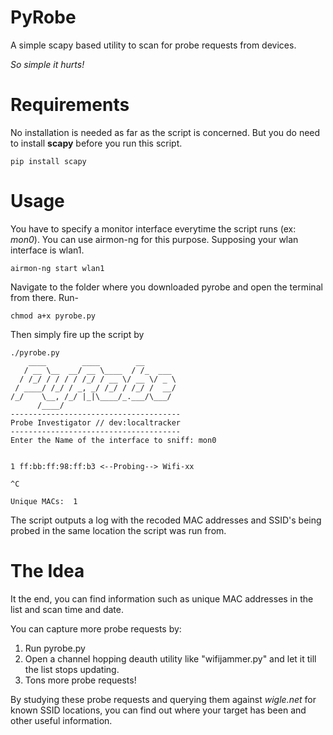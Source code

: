 # PyRobe

A simple scapy based utility to scan for probe requests from devices.

_So simple it hurts!_

# Requirements

No installation is needed as far as the script is concerned. But you do need to install **scapy** before you run this script.

```
pip install scapy
``` 
# Usage

You have to specify a monitor interface everytime the script runs (ex: _mon0_). You can use airmon-ng for this purpose. Supposing your wlan interface is wlan1.

```
airmon-ng start wlan1
```
Navigate to the folder where you downloaded pyrobe and open the terminal from there. Run-

```
chmod a+x pyrobe.py
```
Then simply fire up the script by

```
./pyrobe.py
    ____        ____        __        
   / __ \__  __/ __ \____  / /_  ___  
  / /_/ / / / / /_/ / __ \/ __ \/ _ \ 
 / ____/ /_/ / _, _/ /_/ / /_/ /  __/ 
/_/    \__, /_/ |_|\____/_.___/\___/  
      /____/                          
--------------------------------------
Probe Investigator // dev:localtracker
--------------------------------------
Enter the Name of the interface to sniff: mon0


1 ff:bb:ff:98:ff:b3 <--Probing--> Wifi-xx

^C

Unique MACs:  1
```
The script outputs a log with the recoded MAC addresses and SSID's being probed in the same location the script was run from.

# The Idea

It the end, you can find information such as unique MAC addresses in the list and scan time and date.

You can capture more probe requests by:

  1. Run pyrobe.py
  2. Open a channel hopping deauth utility like "wifijammer.py" and let it till the list stops updating.
  3. Tons more probe requests!

By studying these probe requests and querying them against *wigle.net* for known SSID locations, you can find out where your target has been and other useful information.